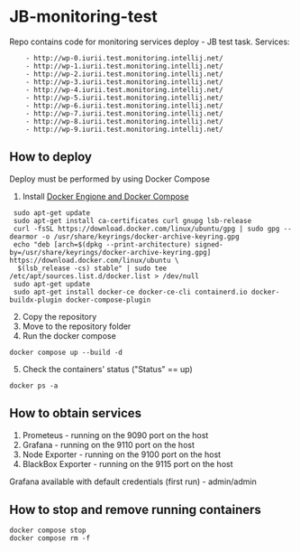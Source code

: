 # JB-monitoring-test

Repo contains code for monitoring services deploy - JB test task. Services:

        - http://wp-0.iurii.test.monitoring.intellij.net/
        - http://wp-1.iurii.test.monitoring.intellij.net/
        - http://wp-2.iurii.test.monitoring.intellij.net/
        - http://wp-3.iurii.test.monitoring.intellij.net/
        - http://wp-4.iurii.test.monitoring.intellij.net/
        - http://wp-5.iurii.test.monitoring.intellij.net/
        - http://wp-6.iurii.test.monitoring.intellij.net/
        - http://wp-7.iurii.test.monitoring.intellij.net/
        - http://wp-8.iurii.test.monitoring.intellij.net/
        - http://wp-9.iurii.test.monitoring.intellij.net/

## How to deploy

Deploy must be performed by using Docker Compose
1. Install [Docker Engione and Docker Compose](https://docs.docker.com/engine/install/ubuntu/)
```
 sudo apt-get update
 sudo apt-get install ca-certificates curl gnupg lsb-release
 curl -fsSL https://download.docker.com/linux/ubuntu/gpg | sudo gpg --dearmor -o /usr/share/keyrings/docker-archive-keyring.gpg
 echo "deb [arch=$(dpkg --print-architecture) signed-by=/usr/share/keyrings/docker-archive-keyring.gpg] https://download.docker.com/linux/ubuntu \
  $(lsb_release -cs) stable" | sudo tee /etc/apt/sources.list.d/docker.list > /dev/null
 sudo apt-get update
 sudo apt-get install docker-ce docker-ce-cli containerd.io docker-buildx-plugin docker-compose-plugin
```
2. Copy the repository
3. Move to the repository folder
4. Run the docker compose

```
docker compose up --build -d
```
5. Check the containers' status ("Status" == up)
```
docker ps -a
```

## How to obtain services

1. Prometeus  - running on the 9090 port on the host
2. Grafana - running on the 9110 port on the host
3. Node Exporter - running on the 9100 port on the host
4. BlackBox Exporter - running on the 9115 port on the host

Grafana available with default credentials (first run) - admin/admin

## How to stop and remove running containers
```
docker compose stop
docker compose rm -f
```  
